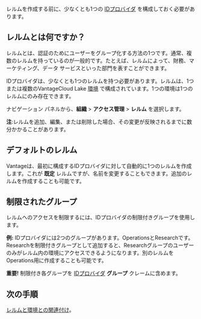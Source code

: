 レルムを作成する前に、少なくとも1つの [IDプロバイダ](whf1680184025148.md) を構成しておく必要があります。

レルムとは何ですか？
--------------------

レルムとは、認証のためにユーザーをグループ化する方法の1つです。通常、複数のレルムを持っているのが一般的です。たとえば、レルムによって、財務、マーケティング、データ サービスといった部門を表すことができます。

IDプロバイダは、少なくとも1つのレルムを持つ必要があります。レルムは、1つまたは複数のVantageCloud Lake [環境](sbt1640280496980.md) で構成されています。1つの環境は1つのレルムにのみ存在できます。

ナビゲーション パネルから、**組織** \> **アクセス管理** \> **レルム** を選択します。

**注**:レルムを追加、編集、または削除した場合、その変更が反映されるまでに数分かかることがあります。

デフォルトのレルム
------------------

Vantageは、最初に構成するIDプロバイダに対して自動的に1つのレルムを作成します。これが **既定** レルムですが、名前を変更することもできます。追加のレルムを作成することも可能です。

制限されたグループ
------------------

レルムへのアクセスを制限するには、IDプロバイダの制限付きグループを使用します。

**例:** IDプロバイダには2つのグループがあります。OperationsとResearchです。Researchを制限付きグループとして追加すると、Researchグループのユーザーのみがレルム内の環境にアクセスできるようになります。別のレルムをOperations用に作成することも可能です。

**重要!** 制限付き各グループを [IDプロバイダ](whf1680184025148.md) **グループ** クレームに含めます。

次の手順
--------

[レルムと環境との関連付け](jbj1680184191443.md)。
